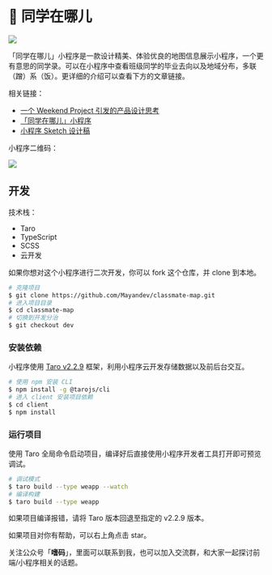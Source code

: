 # 🧭 同学在哪儿

![](https://mayandev.oss-cn-hangzhou.aliyuncs.com/blog/calss.png)

「同学在哪儿」小程序是一款设计精美、体验优良的地图信息展示小程序，一个更有意思的同学录。可以在小程序中查看班级同学的毕业去向以及地域分布，多联（蹭）系（饭）。更详细的介绍可以查看下方的文章链接。

相关链接：

- [一个 Weekend Project 引发的产品设计思考](https://mp.weixin.qq.com/s/fWhdZCg-qwGLYzjLA1v-Xw)
- [「同学在哪儿」小程序](https://mp.weixin.qq.com/s/TfMnVZmHXd3mhzGPzRKA0g)
- [小程序 Sketch 设计稿](https://www.yuque.com/books/share/7685a0ce-dbf1-407a-b624-ef2203b29951)

小程序二维码：

![](https://mayandev.oss-cn-hangzhou.aliyuncs.com/blog/v2-6a783f32c467334cea900e06429ea943_1440w.jpg)

## 开发

技术栈：

- Taro
- TypeScript
- SCSS
- 云开发

如果你想对这个小程序进行二次开发，你可以 fork 这个仓库，并 clone 到本地。

```bash
# 克隆项目
$ git clone https://github.com/Mayandev/classmate-map.git
# 进入项目目录
$ cd classmate-map
# 切换到开发分治
$ git checkout dev
```

### 安装依赖

小程序使用 [Taro v2.2.9](https://taro-docs.jd.com/taro/docs/README) 框架，利用小程序云开发存储数据以及前后台交互。

```bash
# 使用 npm 安装 CLI
$ npm install -g @tarojs/cli
# 进入 client 安装项目依赖
$ cd client
$ npm install
```

### 运行项目

使用 Taro 全局命令启动项目，编译好后直接使用小程序开发者工具打开即可预览调试。

```bash
# 调试模式
$ taro build --type weapp --watch
# 编译构建
$ taro build --type weapp
```

如果项目编译报错，请将 Taro 版本回退至指定的 v2.2.9 版本。

如果项目对你有帮助，可以右上角点击 star。

关注公众号「**嗜码**」，里面可以联系到我，也可以加入交流群，和大家一起探讨前端/小程序相关的话题。